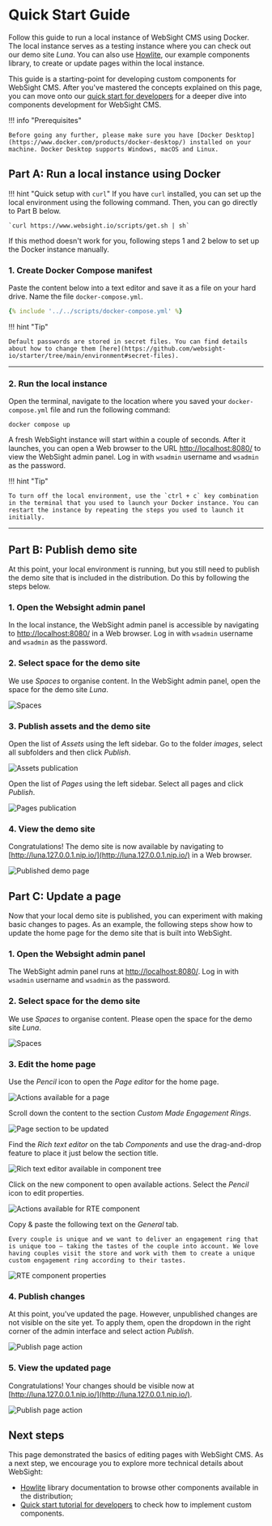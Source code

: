 # Quick Start Guide

Follow this guide to run a local instance of WebSight CMS using Docker. The local instance serves as a testing instance where you can check out our demo site _Luna_. You can also use [Howlite](../authors/component-libs/howlite/index.md), our example components library, to create or update pages within the local instance. 

This guide is a starting-point for developing custom components for WebSight CMS. After you've mastered the concepts explained on this page, you can move onto our [quick start for developers](../developers/quick-start/index.md) for a deeper dive into components development for WebSight CMS.

!!! info "Prerequisites"

    Before going any further, please make sure you have [Docker Desktop](https://www.docker.com/products/docker-desktop/) installed on your machine. Docker Desktop supports Windows, macOS and Linux.

## Part A: Run a local instance using Docker

!!! hint "Quick setup with `curl`"
    If you have `curl` installed, you can set up the local environment using the following command. Then, you can go directly to Part B below.

    `curl https://www.websight.io/scripts/get.sh | sh`

If this method doesn't work for you, following steps 1 and 2 below to set up the Docker instance manually.

### 1. Create Docker Compose manifest

Paste the content below into a text editor and save it as a file on your hard drive. Name the file `docker-compose.yml`.

``` yaml title="docker-compose.yml"
{% include '../../scripts/docker-compose.yml' %}
```

!!! hint "Tip"

    Default passwords are stored in secret files. You can find details about how to change them [here](https://github.com/websight-io/starter/tree/main/environment#secret-files).

---

### 2. Run the local instance

Open the terminal, navigate to the location where you saved your `docker-compose.yml` file and run the following command:

```
docker compose up
```

A fresh WebSight instance will start within a couple of seconds. After it launches, you can open a Web browser to the URL [http://localhost:8080/](http://localhost:8080/) to view the WebSight admin panel.
Log in with `wsadmin` username and `wsadmin` as the password.

!!! hint "Tip"
  
    To turn off the local environment, use the `ctrl + c` key combination in the terminal that you used to launch your Docker instance. You can restart the instance by repeating the steps you used to launch it initially.

---

## Part B: Publish demo site

At this point, your local environment is running, but you still need to publish the demo site that is included in the distribution. Do this by following the steps below.

### 1. Open the Websight admin panel

In the local instance, the WebSight admin panel is accessible by navigating to [http://localhost:8080/](http://localhost:8080/) in a Web browser. Log in with `wsadmin` username and `wsadmin` as the password.

### 2. Select space for the demo site

We use _Spaces_ to organise content. In the WebSight admin panel, open the space for the demo site _Luna_.

![Spaces](./quick-start-spaces.png)

### 3. Publish assets and the demo site

Open the list of _Assets_ using the left sidebar. Go to the folder _images_, select all subfolders and then click _Publish_.

![Assets publication](./quick-start-assets-publication.png)

Open the list of _Pages_ using the left sidebar. Select all pages and click _Publish_.

![Pages publication](./quick-start-pages-publication.png)

### 4. View the demo site

Congratulations! The demo site is now available by navigating to [http://luna.127.0.0.1.nip.io/](http://luna.127.0.0.1.nip.io/) in a Web browser.

![Published demo page](./quick-start-published-page.png)

## Part C: Update a page

Now that your local demo site is published, you can experiment with making basic changes to pages. As an example, the following steps show how to update the home page for the demo site that is built into WebSight.

### 1. Open the Websight admin panel

The WebSight admin panel runs at [http://localhost:8080/](http://localhost:8080/). Log in with `wsadmin` username and `wsadmin` as the password.

### 2. Select space for the demo site

We use _Spaces_ to organise content. Please open the space for the demo site _Luna_.

![Spaces](./quick-start-spaces.png)

### 3. Edit the home page

Use the _Pencil_ icon to open the _Page editor_ for the home page. 

![Actions available for a page](./quick-start-page-actions.png)

Scroll down the content to the section _Custom Made Engagement Rings_.

![Page section to be updated](./quick-start-page-section.png)

Find the _Rich text editor_ on the tab _Components_ and use the drag-and-drop feature to place it just below the section title. 

![Rich text editor available in component tree](./quick-start-RTE-component.png)

Click on the new component to open available actions. Select the _Pencil_ icon to edit properties.

![Actions available for RTE component](./quick-start-RTE-editing.png)

Copy & paste the following text on the _General_ tab.

```
Every couple is unique and we want to deliver an engagement ring that is unique too – taking the tastes of the couple into account. We love having couples visit the store and work with them to create a unique custom engagement ring according to their tastes.
```

![RTE component properties](./quick-start-RTE-properties.png)

### 4. Publish changes

At this point, you've updated the page. However, unpublished changes are not visible on the site yet. To apply them, open the dropdown in the right corner of the admin interface and select action _Publish_.

![Publish page action](./quick-start-publish-page.png)

### 5. View the updated page

Congratulations! Your changes should be visible now at [http://luna.127.0.0.1.nip.io/](http://luna.127.0.0.1.nip.io/). 

![Publish page action](./quick-start-updated-page.png)

## Next steps

This page demonstrated the basics of editing pages with WebSight CMS. As a next step, we encourage you to explore more technical details about WebSight:

- [Howlite](../authors/component-libs/howlite/) library documentation to browse other components available in the distribution;
- [Quick start tutorial for developers](../developers/quick-start/) to check how to implement custom components.
